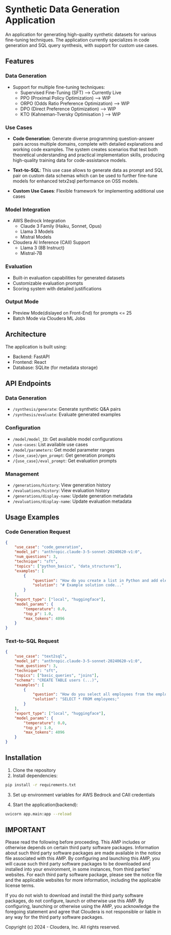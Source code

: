 # Synthetic Data Generation Application

An application for generating high-quality synthetic datasets for various fine-tuning techniques. The application currently specializes in code generation and SQL query synthesis, with support for custom use cases.

## Features

### Data Generation
- Support for multiple fine-tuning techniques:
  - Supervised Fine-Tuning (SFT) --> Currently Live
  - PPO (Proximal Policy Optimization) --> WIP
  - ORPO (Odds Ratio Preference Optimization) --> WIP
  - DPO (Direct Preference Optimization) --> WIP
  - KTO (Kahneman-Tversky Optimisation ) --> WIP

### Use Cases
- **Code Generation**: Generate diverse programming question-answer pairs across multiple domains, complete with detailed explanations and working code examples. The system creates scenarios that test both theoretical understanding and practical implementation skills, producing high-quality training data for code-assistance models.
  

- **Text-to-SQL**: This use case allows to generate data as prompt and SQL pair on custom data schemas which can be used to further fine-tune models for enhanced tetx2sql performance on OSS models. 


- **Custom Use Cases**: Flexible framework for implementing additional use cases

### Model Integration
- AWS Bedrock Integration
    - Claude 3 Family (Haiku, Sonnet, Opus)
    - Llama 3 Models
    - Mistral Models
- Cloudera AI Inference (CAII) Support
    - Llama 3 (8B Instruct)
    - Mistral-7B

### Evaluation
- Built-in evaluation capabilities for generated datasets
- Customizable evaluation prompts
- Scoring system with detailed justifications

### Output Mode
- Preview Mode(dislayed on Front-End) for prompts <= 25
- Batch Mode via Cloudera ML Jobs

## Architecture

The application is built using:
- Backend: FastAPI
- Frontend: React
- Database: SQLite (for metadata storage)

## API Endpoints

### Data Generation
- `/synthesis/generate`: Generate synthetic Q&A pairs
- `/synthesis/evaluate`: Evaluate generated examples

### Configuration
- `/model/model_ID`: Get available model configurations
- `/use-cases`: List available use cases
- `/model/parameters`: Get model parameter ranges
- `/{use_case}/gen_prompt`: Get generation prompts
- `/{use_case}/eval_prompt`: Get evaluation prompts

### Management
- `/generations/history`: View generation history
- `/evaluations/history`: View evaluation history
- `/generations/display-name`: Update generation metadata
- `/evaluations/display-name`: Update evaluation metadata

## Usage Examples

### Code Generation Request
```json
{
    "use_case": "code_generation",
    "model_id": "anthropic.claude-3-5-sonnet-20240620-v1:0",
    "num_questions": 3,
    "technique": "sft",
    "topics": ["python_basics", "data_structures"],
    "examples": [
        {
            "question": "How do you create a list in Python and add elements to it?",
            "solution": "# Example solution code..."
        }
    ],
    "export_type": ["local", "huggingface"],
    "model_params": {
        "temperature": 0.0,
        "top_p": 1.0,
        "max_tokens": 4096
    }
}
```

### Text-to-SQL Request
```json
{
    "use_case": "text2sql",
    "model_id": "anthropic.claude-3-5-sonnet-20240620-v1:0",
    "num_questions": 3,
    "technique": "sft",
    "topics": ["basic_queries", "joins"],
    "schema": "CREATE TABLE users (...)",
    "examples": [
        {
            "question": "How do you select all employees from the employees table?",
            "solution": "SELECT * FROM employees;"
        }
    ],
    "export_type": ["local", "huggingface"],
    "model_params": {
        "temperature": 0.0,
        "top_p": 1.0,
        "max_tokens": 4096
    }
}
```

## Installation

1. Clone the repository
2. Install dependencies:
```bash
pip install -r requirements.txt
```

3. Set up environment variables for AWS Bedrock and CAII credentials

4. Start the application(backend):
```bash
uvicorn app.main:app --reload
```

## IMPORTANT
Please read the following before proceeding. This AMP includes or otherwise depends on certain third party software packages. Information about such third party software packages are made available in the notice file associated with this AMP. By configuring and launching this AMP, you will cause such third party software packages to be downloaded and installed into your environment, in some instances, from third parties' websites. For each third party software package, please see the notice file and the applicable websites for more information, including the applicable license terms.

If you do not wish to download and install the third party software packages, do not configure, launch or otherwise use this AMP. By configuring, launching or otherwise using the AMP, you acknowledge the foregoing statement and agree that Cloudera is not responsible or liable in any way for the third party software packages.

Copyright (c) 2024 - Cloudera, Inc. All rights reserved.
